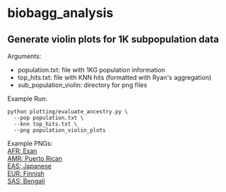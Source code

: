 # biobagg_analysis

## Generate violin plots for 1K subpopulation data

Arguments:
- population.txt: file with 1KG population information
- top_hits.txt: file with KNN hits (formatted with Ryan's aggregation)
- sub_population_violin: directory for png files

Example Run:
```
python plotting/evaluate_ancestry.py \
  --pop population.txt \
  --knn top_hits.txt \
  --png population_violin_plots
```

Example PNGs:<br>
[AFR: Esan](https://github.com/ryanlayerlab/biobagg_analysis/tree/main/population_violin_plots/ESN.png)<br>
[AMR: Puerto Rican](https://github.com/ryanlayerlab/biobagg_analysis/tree/main/population_violin_plots/PUR.png)<br>
[EAS: Japanese](https://github.com/ryanlayerlab/biobagg_analysis/tree/main/population_violin_plots/JPT.png)<br>
[EUR: Finnish](https://github.com/ryanlayerlab/biobagg_analysis/tree/main/population_violin_plots/FIN.png)<br>
[SAS: Bengali](https://github.com/ryanlayerlab/biobagg_analysis/tree/main/population_violin_plots/BEB.png)<br>
